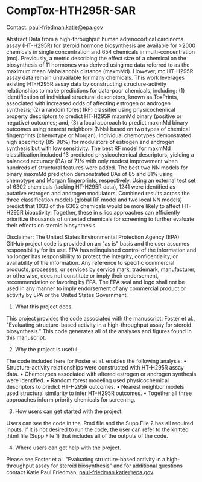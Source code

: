 # CompTox-HTH295R-SAR
Contact: paul-friedman.katie@epa.gov

Abstract
Data from a high-throughput human adrenocortical carcinoma assay (HT-H295R) for steroid hormone biosynthesis are available for >2000 chemicals in single concentration and 654 chemicals in multi-concentration (mc). Previously, a metric describing the effect size of a chemical on the biosynthesis of 11 hormones was derived using mc data referred to as the maximum mean Mahalanobis distance (maxmMd). However, mc HT-H295R assay data remain unavailable for many chemicals. This work leverages existing HT-H295R assay data by constructing structure-activity relationships to make predictions for data-poor chemicals, including: (1) identification of individual structural descriptors, known as ToxPrints, associated with increased odds of affecting estrogen or androgen synthesis; (2) a random forest (RF) classifier using physicochemical property descriptors to predict HT-H295R maxmMd binary (positive or negative) outcomes; and, (3) a local approach to predict maxmMd binary outcomes using nearest neighbors (NNs) based on two types of chemical fingerprints (chemotype or Morgan). Individual chemotypes demonstrated high specificity (85-98%) for modulators of estrogen and androgen synthesis but with low sensitivity. The best RF model for maxmMd classification included 13 predicted physicochemical descriptors, yielding a balanced accuracy (BA) of 71% with only modest improvement when hundreds of structural features were added. The best two NN models for binary maxmMd prediction demonstrated BAs of 85 and 81% using chemotype and Morgan fingerprints, respectively. Using an external test set of 6302 chemicals (lacking HT-H295R data), 1241 were identified as putative estrogen and androgen modulators. Combined results across the three classification models (global RF model and two local NN models) predict that 1033 of the 6302 chemicals would be more likely to affect HT-H295R bioactivity. Together, these in silico approaches can efficiently prioritize thousands of untested chemicals for screening to further evaluate their effects on steroid biosynthesis. 

Disclaimer: The United States Environmental Protection Agency (EPA) GitHub project code is provided on an "as is" basis and the user assumes responsibility for its use. EPA has relinquished control of the information and no longer has responsibility to protect the integrity, confidentiality, or availability of the information. Any reference to specific commercial products, processes, or services by service mark, trademark, manufacturer, or otherwise, does not constitute or imply their endorsement, recommendation or favoring by EPA. The EPA seal and logo shall not be used in any manner to imply endorsement of any commercial product or activity by EPA or the United States Government.

1. What this project does.

This project provides the code associated with the manuscript: Foster et al., "Evaluating structure-based activity in a high-throughput assay for steroid biosynthesis." This code generates all of the analyses and figures found in this manuscript. 

2. Why the project is useful. 

The code included here for Foster et al. enables the following analysis:
•	Structure-activity relationships were constructed with HT-H295R assay data.
•	Chemotypes associated with altered estrogen or androgen synthesis were identified.
•	Random forest modeling used physicochemical descriptors to predict HT-H295R outcomes.
•	Nearest neighbor models used structural similarity to infer HT-H295R outcomes.
•	Together all three approaches inform priority chemicals for screening.

3. How users can get started with the project.

Users can see the code in the .Rmd file and the Supp File 2 has all required inputs. If it is not desired to run the code, the user can refer to the knitted .html file (Supp File 1) that includes all of the outputs of the code.

4. Where users can get help with the project.

Please see Foster et al. "Evaluating structure-based activity in a high-throughput assay for steroid biosynthesis" and for additional questions contact Katie Paul Friedman, paul-friedman.katie@epa.gov.


